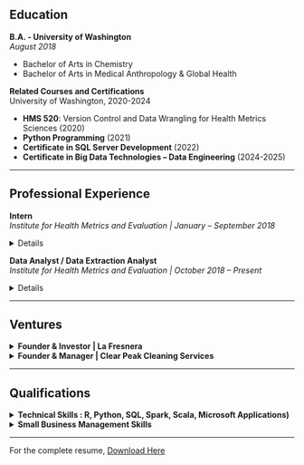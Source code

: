 ## Education

**B.A. - University of Washington**  
_August 2018_  
- Bachelor of Arts in Chemistry  
- Bachelor of Arts in Medical Anthropology & Global Health  

**Related Courses and Certifications**  
University of Washington, 2020-2024  
- **HMS 520**: Version Control and Data Wrangling for Health Metrics Sciences (2020)
- **Python Programming** (2021)
- **Certificate in SQL Server Development** (2022)
- **Certificate in Big Data Technologies – Data Engineering** (2024-2025)

---

## Professional Experience

**Intern**  
_Institute for Health Metrics and Evaluation | January – September 2018_

<details>
  <summary>Details</summary>
  <br>

- Performed Upper Respiratory Infections & Hearing Loss scientific literature screenings and extractions.

</details>

**Data Analyst / Data Extraction Analyst**  
_Institute for Health Metrics and Evaluation | October 2018 – Present_

<details>
  <summary>Details</summary>
  
  - Conducted ad-hoc analytical work, including vetting data pipelines, creating visualizations, updating legacy code, and developing code for data verification and quality management.
  - Managed and maintained the integrity of large data bins focused on maternal causes (both nonfatal and fatal) and infertility, ensuring data consistency across multiple datasets.
  - Led data landscaping initiatives, identifying gaps, inconsistencies, and opportunities for enhanced data reliability in maternal health research.
  - Ran, transformed, and developed new procedures for maternal, STI, and infertility data/code pipelines.
  - Utilized HPC clusters and IDEs for version control and running R, STATA, and Python code.

</details>

---

## Ventures

<details>
  <summary><strong>Founder & Investor | La Fresnera</strong></summary>
  <br>
  
_December 2019 – October 2021_  
- Mission-driven startup for the growth of Organic Cacao Farming & Regenerative Agriculture.

</details>

<details>
  <summary><strong>Founder & Manager | Clear Peak Cleaning Services</strong></summary>
  <br>
  
_December 2023 – Present_  
- Recruited, trained, and supervised a team of cleaning staff, ensuring high standards of service and customer satisfaction.  
- Conducted market analysis to identify growth opportunities and expand the customer base.  
- Managed budgeting, financial planning, and expense management to ensure profitability, while outsourcing administrative duties such as payroll management.  
- Designed and created marketing content for the company website and other platforms.  
- [Visit Clear Peak Cleaning Services](https://clearpeakcleaning.com)  

</details>

---

## Qualifications

<details>
  <summary><strong>Technical Skills : R, Python, SQL, Spark, Scala, Microsoft Applications)</strong></summary>
  <br>

- **Version Control:** Git, Powershell  
- **Programming Libraries & Tools:**  
  - **R**: dplyr, tidyverse, plyr, devtools, ggplot2, data.table, DT
  - **Python**: NumPy, SciPy, Pandas  
  - Tools: Jupyter Lab, R Studio, Anaconda, SSMS, Visual Studio/Code  
  - Platforms: GHDx, PubMed, Canva, Squarespace UX, Gusto, BookingKoala, Mailchimp, Adobe graphic design apps  

</details>

<details>
  <summary><strong>Small Business Management Skills</strong></summary>
  <br>

- Experience in entrepreneurship, operations, and employee & client relations.

</details>

---

For the complete resume, [Download Here](link-to-your-resume.pdf)
